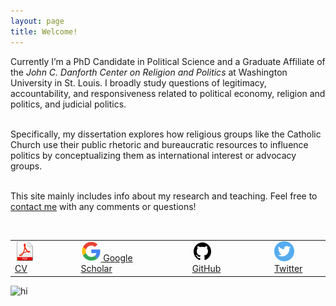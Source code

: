 ```yaml
---
layout: page
title: Welcome!
---
```


<div class="container">
	<div class="row-fluid">
		<div class="span6">
	
Currently I’m a PhD Candidate in Political Science and a Graduate Affiliate of the <i>John C. Danforth Center on Religion and Politics</i> at Washington University in St. Louis. I broadly study questions of legitimacy, accountability, and responsiveness related to political economy, religion and politics, and judicial politics.<br/><br/>

Specifically, my dissertation explores how religious groups like the Catholic Church use their public rhetoric and bureaucratic resources to influence politics by conceptualizing them as international interest or advocacy groups. <br/><br/>

This site mainly includes info about my research and teaching. Feel free to <a href="https://zieglerjef.github.io/pages/about.html">contact me</a> with any comments or questions!<br/><br/>

<table align="left">
  <tr><td><a href="https://drive.google.com/open?id=1tBMW3yqCl2WfRwRRfyTYkDypJOkOb961"> <img src="pages/icons32/pdf-icon.png" alt="hi" class="inline"/>
 CV</a></td>
	  <td></td>	  <td></td>  <td></td>
	<td><a href="https://scholar.google.com/citations?user=PE2j3DcAAAAJ&hl=sv)"> <img src="pages/icons32/google-icon.png" alt="hi" class="inline"/> Google Scholar</a></td>
	  <td></td>	  <td></td>  <td></td>
	<td><a href="https://github.com/zieglerjef"> <img src="pages/icons32/github-icon.png" alt="hi" class="inline"/> GitHub</a></td>
	  <td></td>	  <td></td>  <td></td>
	<td><a href="https://twitter.com/jeffreymziegler"> <img src="pages/icons32/twitter-icon.png" alt="hi" class="inline"/> Twitter</a></td></tr>
</table>

</div>

<div class="span3">
		<img src="../assets/pics/Jeff_Ziegler.jpg" alt="hi" class="inline"/>
     		</div>
	</div>
</div>
